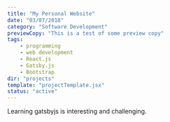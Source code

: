 ```yaml
---
title: "My Personal Website"
date: "03/07/2018"
category: "Software Development"
previewCopy: "This is a test of some preview copy"
tags:
    - programming
    - web development
    - React.js
    - Gatsby.js
    - Bootstrap
dir: "projects"
template: "projectTemplate.jsx"
status: "active"
---
```


Learning gatsbyjs is interesting and challenging.